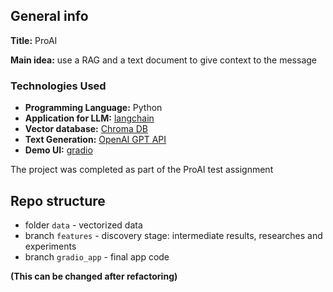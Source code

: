 ## General info
**Title:** ProAI

**Main idea:** use a RAG and a text document to give context to the message

### Technologies Used

- **Programming Language:** Python
- **Application for  LLM:** [langchain](https://www.langchain.com/)
- **Vector database:** [Chroma DB](https://www.trychroma.com/)
- **Text Generation:** [OpenAI GPT API](https://openai.com/product)
- **Demo UI:** [gradio](https://www.gradio.app/) 


The project was completed as part of the ProAI test assignment
## Repo structure

* folder `data` - vectorized data 
* branch `features` - discovery stage: intermediate results, researches and experiments
* branch `gradio_app` - final app code

**(This can be changed after refactoring)**
